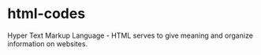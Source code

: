 # html-codes
Hyper Text Markup Language - HTML serves to give meaning and organize information on websites.
